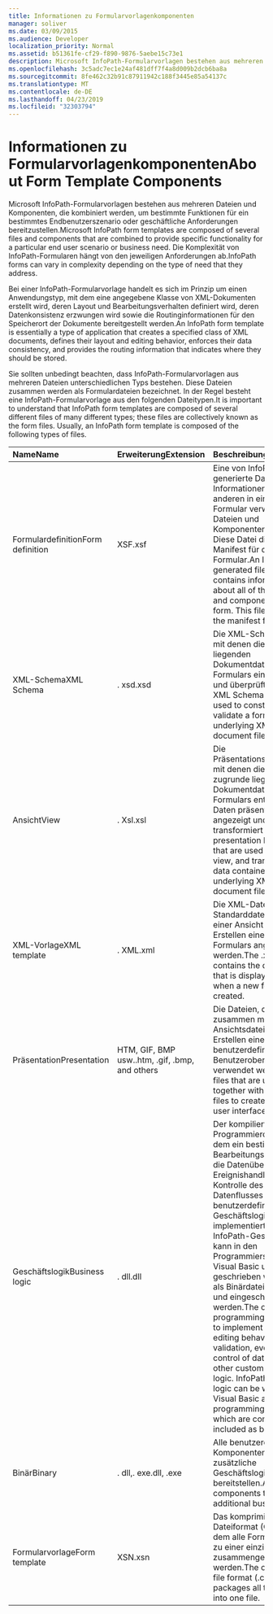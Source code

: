 ```yaml
---
title: Informationen zu Formularvorlagenkomponenten
manager: soliver
ms.date: 03/09/2015
ms.audience: Developer
localization_priority: Normal
ms.assetid: b51361fe-cf29-f890-9876-5aebe15c73e1
description: Microsoft InfoPath-Formularvorlagen bestehen aus mehreren Dateien und Komponenten, die kombiniert werden, um bestimmte Funktionen für ein bestimmtes Endbenutzerszenario oder geschäftliche Anforderungen bereitzustellen. Die Komplexität von InfoPath-Formularen hängt von den jeweiligen Anforderungen ab.
ms.openlocfilehash: 3c5adc7ec1e24af481dff7f4a8d009b2dcb6ba8a
ms.sourcegitcommit: 8fe462c32b91c87911942c188f3445e85a54137c
ms.translationtype: MT
ms.contentlocale: de-DE
ms.lasthandoff: 04/23/2019
ms.locfileid: "32303794"
---
```

# <a name="about-form-template-components"></a><span data-ttu-id="f8952-104">Informationen zu Formularvorlagenkomponenten</span><span class="sxs-lookup"><span data-stu-id="f8952-104">About Form Template Components</span></span>

<span data-ttu-id="f8952-105">Microsoft InfoPath-Formularvorlagen bestehen aus mehreren Dateien und Komponenten, die kombiniert werden, um bestimmte Funktionen für ein bestimmtes Endbenutzerszenario oder geschäftliche Anforderungen bereitzustellen.</span><span class="sxs-lookup"><span data-stu-id="f8952-105">Microsoft InfoPath form templates are composed of several files and components that are combined to provide specific functionality for a particular end user scenario or business need.</span></span> <span data-ttu-id="f8952-106">Die Komplexität von InfoPath-Formularen hängt von den jeweiligen Anforderungen ab.</span><span class="sxs-lookup"><span data-stu-id="f8952-106">InfoPath forms can vary in complexity depending on the type of need that they address.</span></span>
  
<span data-ttu-id="f8952-107">Bei einer InfoPath-Formularvorlage handelt es sich im Prinzip um einen Anwendungstyp, mit dem eine angegebene Klasse von XML-Dokumenten erstellt wird, deren Layout und Bearbeitungsverhalten definiert wird, deren Datenkonsistenz erzwungen wird sowie die Routinginformationen für den Speicherort der Dokumente bereitgestellt werden.</span><span class="sxs-lookup"><span data-stu-id="f8952-107">An InfoPath form template is essentially a type of application that creates a specified class of XML documents, defines their layout and editing behavior, enforces their data consistency, and provides the routing information that indicates where they should be stored.</span></span>
  
<span data-ttu-id="f8952-p103">Sie sollten unbedingt beachten, dass InfoPath-Formularvorlagen aus mehreren Dateien unterschiedlichen Typs bestehen. Diese Dateien zusammen werden als Formulardateien bezeichnet. In der Regel besteht eine InfoPath-Formularvorlage aus den folgenden Dateitypen.</span><span class="sxs-lookup"><span data-stu-id="f8952-p103">It is important to understand that InfoPath form templates are composed of several different files of many different types; these files are collectively known as the form files. Usually, an InfoPath form template is composed of the following types of files.</span></span>
  
|<span data-ttu-id="f8952-110">**Name**</span><span class="sxs-lookup"><span data-stu-id="f8952-110">**Name**</span></span>|<span data-ttu-id="f8952-111">**Erweiterung**</span><span class="sxs-lookup"><span data-stu-id="f8952-111">**Extension**</span></span>|<span data-ttu-id="f8952-112">**Beschreibung**</span><span class="sxs-lookup"><span data-stu-id="f8952-112">**Description**</span></span>|
|:-----|:-----|:-----|
|<span data-ttu-id="f8952-113">Formulardefinition</span><span class="sxs-lookup"><span data-stu-id="f8952-113">Form definition</span></span>  <br/> |<span data-ttu-id="f8952-114">XSF</span><span class="sxs-lookup"><span data-stu-id="f8952-114">.xsf</span></span>  <br/> |<span data-ttu-id="f8952-p104">Eine von InfoPath generierte Datei, die Informationen zu allen anderen in einem Formular verwendeten Dateien und Komponenten enthält. Diese Datei dient als Manifest für das Formular.</span><span class="sxs-lookup"><span data-stu-id="f8952-p104">An InfoPath-generated file that contains information about all of the other files and components used in a form. This file serves as the manifest for the form.</span></span>  <br/> |
|<span data-ttu-id="f8952-117">XML-Schema</span><span class="sxs-lookup"><span data-stu-id="f8952-117">XML Schema</span></span>  <br/> |<span data-ttu-id="f8952-118">. xsd</span><span class="sxs-lookup"><span data-stu-id="f8952-118">.xsd</span></span>  <br/> |<span data-ttu-id="f8952-119">Die XML-Schemadateien, mit denen die zugrunde liegenden Dokumentdateien eines Formulars eingeschränkt und überprüft werden.</span><span class="sxs-lookup"><span data-stu-id="f8952-119">The XML Schema files that are used to constrain and validate a form's underlying XML document files.</span></span>  <br/> |
|<span data-ttu-id="f8952-120">Ansicht</span><span class="sxs-lookup"><span data-stu-id="f8952-120">View</span></span>  <br/> |<span data-ttu-id="f8952-121">. Xsl</span><span class="sxs-lookup"><span data-stu-id="f8952-121">.xsl</span></span>  <br/> |<span data-ttu-id="f8952-122">Die Präsentationslogikdateien, mit denen die in den zugrunde liegenden XML-Dokumentdateien eines Formulars enthaltenen Daten präsentiert, angezeigt und transformiert werden.</span><span class="sxs-lookup"><span data-stu-id="f8952-122">The presentation logic files that are used to present, view, and transform the data contained in a form's underlying XML document files.</span></span>  <br/> |
|<span data-ttu-id="f8952-123">XML-Vorlage</span><span class="sxs-lookup"><span data-stu-id="f8952-123">XML template</span></span>  <br/> |<span data-ttu-id="f8952-124">. XML</span><span class="sxs-lookup"><span data-stu-id="f8952-124">.xml</span></span>  <br/> |<span data-ttu-id="f8952-125">Die XML-Datei mit den Standarddaten, die in einer Ansicht beim Erstellen eines neuen Formulars angezeigt werden.</span><span class="sxs-lookup"><span data-stu-id="f8952-125">The .xml file that contains the default data that is displayed in a view when a new form is created.</span></span>  <br/> |
|<span data-ttu-id="f8952-126">Präsentation</span><span class="sxs-lookup"><span data-stu-id="f8952-126">Presentation</span></span>  <br/> |<span data-ttu-id="f8952-127">HTM, GIF, BMP usw.</span><span class="sxs-lookup"><span data-stu-id="f8952-127">.htm, .gif, .bmp, and others</span></span>  <br/> |<span data-ttu-id="f8952-128">Die Dateien, die zusammen mit den Ansichtsdateien zum Erstellen einer benutzerdefinierten Benutzeroberfläche verwendet werden.</span><span class="sxs-lookup"><span data-stu-id="f8952-128">The files that are used together with the view files to create a custom user interface.</span></span>  <br/> |
|<span data-ttu-id="f8952-129">Geschäftslogik</span><span class="sxs-lookup"><span data-stu-id="f8952-129">Business logic</span></span>  <br/> |<span data-ttu-id="f8952-130">. dll</span><span class="sxs-lookup"><span data-stu-id="f8952-130">.dll</span></span>  <br/> |<span data-ttu-id="f8952-p105">Der kompilierte Programmiercode, mit dem ein bestimmtes Bearbeitungsverhalten, die Datenüberprüfung, Ereignishandler, die Kontrolle des Datenflusses und weitere benutzerdefinierte Geschäftslogik implementiert werden. InfoPath-Geschäftslogik kann in den Programmiersprachen Visual Basic und C# .NET geschrieben werden, die als Binärdateien kompiliert und eingeschlossen werden.</span><span class="sxs-lookup"><span data-stu-id="f8952-p105">The compiled programming code used to implement specific editing behavior, data validation, event handlers, control of data flow, and other custom business logic. InfoPath business logic can be written in the Visual Basic and C# .NET programming languages, which are compiled and included as binary files.</span></span>  <br/> |
|<span data-ttu-id="f8952-133">Binär</span><span class="sxs-lookup"><span data-stu-id="f8952-133">Binary</span></span>  <br/> |<span data-ttu-id="f8952-134">. dll,. exe</span><span class="sxs-lookup"><span data-stu-id="f8952-134">.dll, .exe</span></span>  <br/> | <span data-ttu-id="f8952-135">Alle benutzerdefinierten Komponenten, die zusätzliche Geschäftslogik bereitstellen.</span><span class="sxs-lookup"><span data-stu-id="f8952-135">Any custom components that provide additional business logic.</span></span>  <br/> |
|<span data-ttu-id="f8952-136">Formularvorlage</span><span class="sxs-lookup"><span data-stu-id="f8952-136">Form template</span></span>  <br/> |<span data-ttu-id="f8952-137">XSN</span><span class="sxs-lookup"><span data-stu-id="f8952-137">.xsn</span></span>  <br/> |<span data-ttu-id="f8952-138">Das komprimierte Dateiformat (CAB), mit dem alle Formulardateien zu einer einzigen Datei zusammengefasst werden.</span><span class="sxs-lookup"><span data-stu-id="f8952-138">The compressed file format (.cab) that packages all the form files into one file.</span></span>  <br/> |
   

